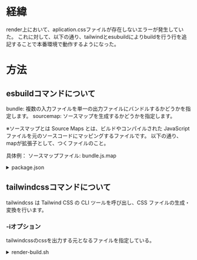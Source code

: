 # 経緯
render上において、aplication.cssファイルが存在しないエラーが発生していた。
これに対して、以下の通り、tailwindとesubuildによりbuildを行う行を追記することで本番環境で動作するようになった。

# 方法

## esbuildコマンドについて
bundle: 複数の入力ファイルを単一の出力ファイルにバンドルするかどうかを指定します。
sourcemap: ソースマップを生成するかどうかを指定します。

※ソースマップとは
Source Maps とは、ビルドやコンパイルされた JavaScript ファイルを元のソースコードにマッピングするファイルです。
以下の通り、mapが拡張子として、つくファイルのこと。

具体例：
ソースマップファイル: bundle.js.map

<details>
<summary>package.json</summary>

```
    "build": "esbuild app/javascript/*.* --bundle --sourcemap --outdir=app/assets/builds",
    "build:css": "tailwindcss -i ./app/assets/stylesheets/application.tailwind.css -o ./app/assets/builds/application.css --minify",
```
</details>

## tailwindcssコマンドについて
tailwindcss は Tailwind CSS の CLI ツールを呼び出し、CSS ファイルの生成・変換を行います。
### -iオプション
tailwindcssのcssを出力する元となるファイルを指定している。

<details>

<summary>render-build.sh</summary>

```
bundle install
yarn install
yarn build
yarn build:css
bundle exec rake assets:clobber
bundle exec rake assets:precompile # cssはsprocketsを使っているため
bundle exec rake db:migrate # cssはsprocketsを使っているため
```

</details>
